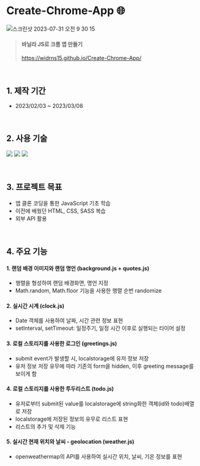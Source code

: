 # Create-Chrome-App 🌐


![스크린샷 2023-07-31 오전 9 30 15](https://github.com/widrns15/Create-Chrome-App/assets/85780501/0d077ea7-71f9-4e6b-94f5-26ced720dae6)



> #### 바닐라 JS로 크롬 앱 만들기
>
> https://widrns15.github.io/Create-Chrome-App/

</br>

## 1. 제작 기간

- 2023/02/03 ~ 2023/03/08

</br>

## 2. 사용 기술

<p>
<img src="https://img.shields.io/badge/-HTML-05122A?style=flat&logo=HTML5"/>
  
<img src="https://img.shields.io/badge/-CSS-05122A?style=flat&logo=CSS3&logoColor=1572B6"/>
  
<img src="https://img.shields.io/badge/-JavaScript-05122A?style=flat&logo=JavaScript"/>
 </p>
</br>

## 3. 프로젝트 목표

- 앱 클론 코딩을 통한 JavaScript 기초 학습
- 이전에 배웠던 HTML, CSS, SASS 복습
- 외부 API 활용

</br>

## 4. 주요 기능

#### 1. 랜덤 배경 이미지와 랜덤 명언 (background.js + quotes.js)

- 행렬을 형성하여 랜덤 배경화면, 명언 지정
- Math.random, Math.floor 기능을 사용한 행렬 순번 randomize

#### 2. 실시간 시계 (clock.js)

- Date 객체를 사용하여 날짜, 시간 관련 정보 표현
- setInterval, setTimeout: 일정주기, 일정 시간 이후로 실행되는 타이머 설정

#### 3. 로컬 스토리지를 사용한 로그인 (greetings.js)

- submit event가 발생할 시, localstorage에 유저 정보 저장
- 유저 정보 저장 유무에 따라 기존의 form을 hidden, 이후 greeting message를 보이게 함

#### 4. 로컬 스토리지를 사용한 투두리스트 (todo.js)

- 유저로부터 submit된 value를 localstorage에 string화한 객체(id와 todo)배열로 저장
- localstorage에 저장된 정보의 유무로 리스트 표현
- 리스트의 추가 및 삭제 기능

#### 5. 실시간 현재 위치와 날씨 - geolocation (weather.js)

- openweathermap의 API를 사용하여 실시간 위치, 날씨, 기온 정보를 표현

